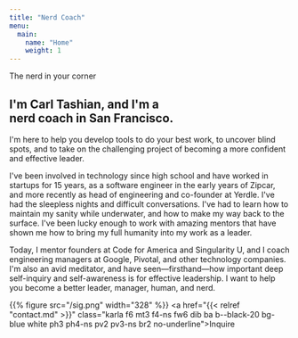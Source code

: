 ```yaml
---
title: "Nerd Coach"
menu:
  main:
    name: "Home"
    weight: 1
---
```


<div class="karla remark">The nerd in your corner</div>
<div class="intro serif">
  <h2>I'm Carl Tashian, and I'm a<br>nerd coach in San Francisco.</h2>
</div>

I'm here to help you develop tools to do your best work, to uncover blind spots, and to take on the challenging project of becoming a more confident and effective leader.

I've been involved in technology since high school and have worked in startups for 15 years, as a software engineer in the early years of Zipcar, and more recently as head of engineering and co-founder at Yerdle. I've had the sleepless nights and difficult conversations. I've had to learn how to maintain my sanity while underwater, and how to make my way back to the surface. I've been lucky enough to work with amazing mentors that have shown me how to bring my full humanity into my work as a leader.

Today, I mentor founders at Code for America and Singularity U, and I coach engineering managers at Google, Pivotal, and other technology companies. I'm also an avid meditator, and have seen&mdash;firsthand&mdash;how important deep self-inquiry and self-awareness is for effective leadership. I want to help you become a better leader, manager, human, and nerd.

{{% figure src="/sig.png" width="328" %}}
<a href="{{< relref "contact.md" >}}" class="karla f6 mt3 f4-ns fw6 dib ba b--black-20 bg-blue white ph3 ph4-ns pv2 pv3-ns br2 no-underline">Inquire</a>
